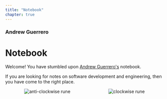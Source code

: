 ```yaml
---
title: "Notebook"
chapter: true
---
```


### Andrew Guerrero
# Notebook

Welcome! You have stumbled upon [Andrew Guerrero's](https://github.com/ajguerrer) notebook.

If you are looking for notes on software development and engineering, then you have come to the
right place.

<div style="display:flex;flex-direction:row;justify-content:space-around">
  <img src="/images/anti-clockwise.svg" alt="anti-clockwise rune">
  <img src="/images/clockwise.svg" alt="clockwise rune">
</div>